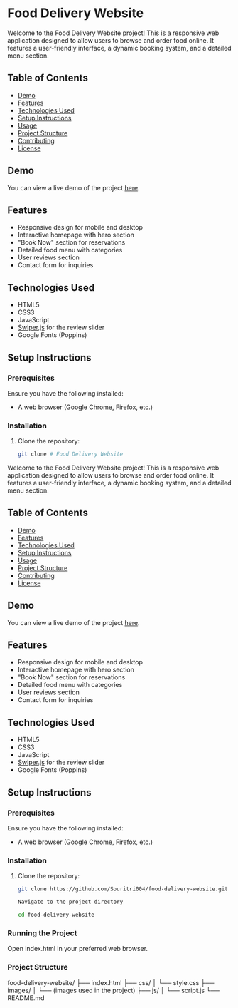 # Food Delivery Website

Welcome to the Food Delivery Website project! This is a responsive web application designed to allow users to browse and order food online. It features a user-friendly interface, a dynamic booking system, and a detailed menu section.

## Table of Contents
- [Demo](#demo)
- [Features](#features)
- [Technologies Used](#technologies-used)
- [Setup Instructions](#setup-instructions)
- [Usage](#usage)
- [Project Structure](#project-structure)
- [Contributing](#contributing)
- [License](#license)

## Demo
You can view a live demo of the project [here](#).

## Features
- Responsive design for mobile and desktop
- Interactive homepage with hero section
- "Book Now" section for reservations
- Detailed food menu with categories
- User reviews section
- Contact form for inquiries

## Technologies Used
- HTML5
- CSS3
- JavaScript
- [Swiper.js](https://swiperjs.com/) for the review slider
- Google Fonts (Poppins)

## Setup Instructions

### Prerequisites
Ensure you have the following installed:
- A web browser (Google Chrome, Firefox, etc.)

### Installation
1. Clone the repository:
   ```bash
   git clone # Food Delivery Website

Welcome to the Food Delivery Website project! This is a responsive web application designed to allow users to browse and order food online. It features a user-friendly interface, a dynamic booking system, and a detailed menu section.

## Table of Contents
- [Demo](#demo)
- [Features](#features)
- [Technologies Used](#technologies-used)
- [Setup Instructions](#setup-instructions)
- [Usage](#usage)
- [Project Structure](#project-structure)
- [Contributing](#contributing)
- [License](#license)

## Demo
You can view a live demo of the project [here](#).

## Features
- Responsive design for mobile and desktop
- Interactive homepage with hero section
- "Book Now" section for reservations
- Detailed food menu with categories
- User reviews section
- Contact form for inquiries

## Technologies Used
- HTML5
- CSS3
- JavaScript
- [Swiper.js](https://swiperjs.com/) for the review slider
- Google Fonts (Poppins)

## Setup Instructions

### Prerequisites
Ensure you have the following installed:
- A web browser (Google Chrome, Firefox, etc.)

### Installation
1. Clone the repository:
   ```bash
   git clone https://github.com/Souritri004/food-delivery-website.git

   Navigate to the project directory

   cd food-delivery-website

### Running the Project
Open index.html in your preferred web browser.

### Project Structure
food-delivery-website/
├── index.html
├── css/
│   └── style.css
├── images/
│   └── (images used in the project)
├── js/
│   └── script.js
└── README.md
